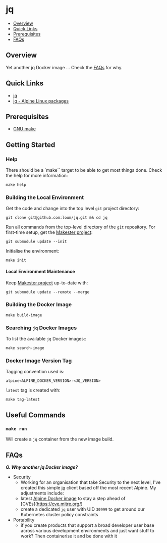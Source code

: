 # jq
- [Overview](#Overview)
- [Quick Links](#Quick-Links)
- [Prerequisites](#Prerequisites)
- [FAQs](#FAQs)

## Overview
Yet another jq Docker image ...  Check the [FAQs](#FAQs) for why.

## Quick Links
- [jq](https://stedolan.github.io/jq/)
- [jq - Alpine Linux packages](https://pkgs.alpinelinux.org/package/edge/main/x86/jq)

## Prerequisites
- [GNU make](https://www.gnu.org/software/make/manual/make.html>)

## Getting Started
### Help
There should be a `make`` target to be able to get most things done.  Check the help for more information:
```
make help
```
### Building the Local Environment
Get the code and change into the top level `git` project directory:
```
git clone git@github.com:loum/jq.git && cd jq
```
Run all commands from the top-level directory of the ``git`` repository.
For first-time setup, get the [Makester project](https://github.com/loum/makester.git):
```
git submodule update --init
```
Initialise the environment:
```
make init
```
#### Local Environment Maintenance
Keep [Makester project](https://github.com/loum/makester.git) up-to-date with:
```
git submodule update --remote --merge
```
### Building the Docker Image
```
make build-image
```
### Searching `jq` Docker Images
To list the available ``jq`` Docker images::
```
make search-image
```
### Docker Image Version Tag
Tagging convention used is:
```
alpine<ALPINE_DOCKER_VERSION>-<JQ_VERSION>
```
`latest` tag is created with:
```
make tag-latest
```
## Useful Commands
### `make run`
Will create a `jq` container from the new image build.

## FAQs
***Q. Why another jq Docker image?***
- Security
  - Working for an organisation that take Security to the next level, I've created this simple [jq](https://stedolan.github.io/jq/) client based off the most recent Alpine.  My adjustments include:
  - latest [Alpine Docker image](https://hub.docker.com/_/alpine) to stay a step ahead of [CVEs[(https://cve.mitre.org/)
  - create a dedicated `jq` user with UID `30999` to get around our Kubernetes cluster policy constraints
- Portability 
  -  if you create products that support a broad developer user base across various development environments and just want stuff to work?  Then containerise it and be done with it
